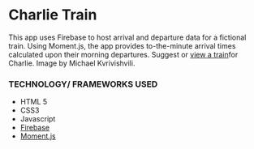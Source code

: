 # Charlie Train

This app uses Firebase to host arrival and departure data for a fictional train. Using Moment.js, the app provides to-the-minute arrival times calculated upon their morning departures. Suggest or [view a train]("https://jawilmer.github.io/CharlieTrain/")for Charlie.  Image by Michael Kvrivishvili.

### TECHNOLOGY/ FRAMEWORKS USED ###
+ HTML 5
+ CSS3
+ Javascript
+ [Firebase](https://firebase.google.com/)
+ [Moment.js](https://momentjs.com/)

